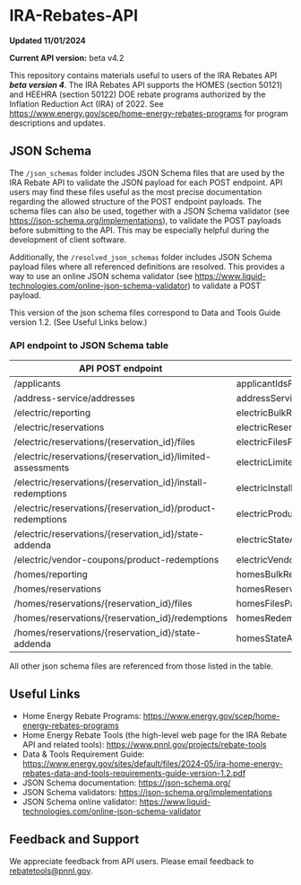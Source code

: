 # IRA-Rebates-API

**Updated 11/01/2024**

**Current API version:** beta v4.2

This repository contains materials useful to users of the IRA Rebates API ***beta version 4***. The IRA Rebates API supports the HOMES (section 50121) and HEEHRA (section 50122) DOE rebate programs authorized by the Inflation Reduction Act (IRA) of 2022. See https://www.energy.gov/scep/home-energy-rebates-programs for program descriptions and updates.

## JSON Schema 
The `/json_schemas` folder includes JSON Schema files that are used by the IRA Rebate API to validate the JSON payload for each POST endpoint. API users may find these files useful as the most precise documentation regarding the allowed structure of the POST endpoint payloads. The schema files can also be used, together with a JSON Schema validator (see  https://json-schema.org/implementations), to validate the POST payloads before submitting to the API. This may be especially helpful during the development of client software.

Additionally, the `/resolved_json_schemas` folder includes JSON Schema payload files where all referenced definitions are resolved. This provides a way to use an online JSON schema validator (see https://www.liquid-technologies.com/online-json-schema-validator) to validate a POST payload.

This version of the json schema files correspond to Data and Tools Guide version 1.2. (See Useful Links below.)

### API endpoint to JSON Schema table
| API POST endpoint | JSON schema filename |
| ---- | ---- |
| /applicants | applicantIdsPayload.schema.json |
| /address-service/addresses | addressServicePayload.schema.json |
| /electric/reporting | electricBulkReportingPayload.schema.json |
| /electric/reservations | electricReservationsPayload.schema.json |
| /electric/reservations/{reservation_id}/files | electricFilesPayload.schema.json |
| /electric/reservations/{reservation_id}/limited-assessments | electricLimitedAssessmentsPayload.schema.json |
| /electric/reservations/{reservation_id}/install-redemptions | electricInstallRedemptionsPayload.schema.json |
| /electric/reservations/{reservation_id}/product-redemptions | electricProductRedemptionsPayload.schema.json |
| /electric/reservations/{reservation_id}/state-addenda | electricStateAddendaPayload.schema.json |
| /electric/vendor-coupons/product-redemptions | electricVendorCouponRedemptionsPayload.schema.json |
| /homes/reporting | homesBulkReportingPayload.schema.json |
| /homes/reservations | homesReservationsPayload.schema.json | 
| /homes/reservations/{reservation_id}/files | homesFilesPayload.schema.json |
| /homes/reservations/{reservation_id}/redemptions | homesRedemptionsPayload.schema.json |
| /homes/reservations/{reservation_id}/state-addenda | homesStateAddendaPayload.schema.json |

All other json schema files are referenced from those listed in the table. 

## Useful Links
- Home Energy Rebate Programs: https://www.energy.gov/scep/home-energy-rebates-programs
- Home Energy Rebate Tools (the high-level web page for the IRA Rebate API and related tools): https://www.pnnl.gov/projects/rebate-tools
- Data & Tools Requirement Guide: https://www.energy.gov/sites/default/files/2024-05/ira-home-energy-rebates-data-and-tools-requirements-guide-version-1.2.pdf
- JSON Schema documentation: https://json-schema.org/
- JSON Schema validators: https://json-schema.org/implementations
- JSON Schema online validator: https://www.liquid-technologies.com/online-json-schema-validator

## Feedback and Support
We appreciate feedback from API users. Please email feedback to rebatetools@pnnl.gov.

